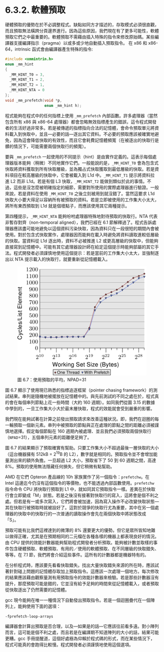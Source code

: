 # 6.3.2. 軟體預取

硬體預取的優勢在於不必調整程式。缺點如同方才描述的，存取模式必須很直觀，而且預取無法橫跨分頁邊界進行。因為這些原因，我們現在有了更多可能性，軟體預取它們之中最重要的。軟體預取不需藉由插入特殊的指令來修改原始碼。某些編譯器支援編譯指示（pragma）以或多或少地自動插入預取指令。
在 x86 和 x86-64，intrinsic 函式會由編譯器產生特殊的指令:

```c
#include <xmmintrin.h>
enum _mm_hint
{
  _MM_HINT_T0 = 3,
  _MM_HINT_T1 = 2,
  _MM_HINT_T2 = 1,
  _MM_HINT_NTA = 0
};
void _mm_prefetch(void *p,
                  enum _mm_hint h);
```

程式能夠在程式中的任何指標上使用 `_mm_prefetch` 內部函數。許多處理器（當然包含所有 x86 與 x86-64 處理器）都會忽略無效指標產生的錯誤，這令程式開發者的生活好過非常多。若是被傳遞的指標指向合法的記憶體，會命令預取單元將資料載入到快取中，並且––必要的話––逐出其它資料。不必要的預取應該被確實地避免，因為這會降低快取的有效性，而且它會耗費記憶體頻寬（在被逐出的快取行是髒的情況下，可能需要兩個快取行的頻寬）。

要與 `_mm_prefetch` 一起使用的不同提示（hint）是由實作定義的。這表示每個處理器版本能夠（稍微）不同地實作它們。一般能說的是，`_MM_HINT_T0` 會為包含式快取將資料獲取到所有快取層級，並為獨占式快取獲取到最低層級的快取。若是資料項目在較高層級的快取中，它會被載入到 L1d 中。`_MM_HINT_T1` 提示將資料拉進 L2 而非 L1d。若是有個 L3 快取，`_MM_HINT_T2` 能做到類似於此的事情。不過，這些是沒怎麼被明確指定的細節，需要對所使用的實際處理器進行驗證。一般來說，若是資料在使用 `_MM_HINT_T0` 之後立刻被用到就沒錯了。當然這要求 L1d 快取大小要大得足以容納所有被預取的資料。若是立即被使用的工作集大小太大，將所有東西預取到 L1d 就是個壞點子，而應該使用其它兩種提示。

第四種提示，`_MM_HINT_NTA` 能夠吩咐處理器特殊地對待預取的快取行。NTA 代表非暫存對齊（non-temporal aligned），我們已經在 6.1 節解釋過了。程式告訴處理器應該盡可能地避免以這個資料污染快取，因為資料只在一段很短的期間內會被使用。對於包含式快取實作，處理器因而能夠在載入時避免將資料讀取進較低層級的快取。當資料從 L1d 逐出時，資料不必被推進 L2 或更高層級的快取中，但能夠直接寫到記憶體中。可能有其它處理器設計師在給定這個提示時能夠部屬的其它手法。程式開發者必須謹慎地使用這個提示：若是當前的工作集大小太大，並強制逐出以 NTA 提示載入的快取行，就要重新從記憶體載入。

<figure>
  <img src="../../assets/figure-6.7.png" alt="圖 6.7：使用預取的平均，NPAD=31">
  <figcaption>圖 6.7：使用預取的平均，NPAD=31</figcaption>
</figure>

圖 6.7 顯示了使用現已熟悉的指標追逐框架（pointer chasing framework）的測試結果。串列是隨機地被擺放在記憶體中的。與先前測試的不同之處在於，程式真的會在每個串列節點上花一些時間（大約 160 週期）。如同我們從圖 3.15 的數據中學到的，一旦工作集大小大於最末層快取，程式的效能就會受到嚴重的影響。

我們現在能夠試著在計算之前發出預取請求來改善這種狀況。即，我們在迴圈的每一輪預取一個新元素。串列中被預取的節點與正在處理的節點之間的距離必須被謹慎地選擇。假定每個節點在 160 週期內被處理、並且我們必須預取兩個快取行（`NPAD`=31），五個串列元素的距離便足夠了。

圖 6.7 的結果顯示了預取確實有幫助。只要工作集大小不超過最後一層快取的大小（這台機器擁有 512kB = 2<sup>19</sup>B 的 L2），數字就是相同的。預取指令並不會增加能量測出來的額外負擔。一旦超過 L2 大小，預取省下了 50 到 60 週期之間，高達 8%。預取的使用無法隱藏任何損失，但它稍微有點幫助。

AMD 在它們 Opteron 產品線的 10h 家族實作了另一個指令：`prefetchw`。在 Intel 這邊迄今仍沒有這個指令的等價物，也不能透過內部函數使用。`prefetchw` 指令命令 CPU 將快取行預取到 L1 中，就如同其它預取指令一樣。差異在於快取行會立即變成「M」狀態。若是之後沒有接著對快取行的寫入，這將會是個不利之處。但若是有一或多次寫入，它們將會被加速，因為寫入操作不必改變快取狀態––其在快取行被預取時就被設好了。這對於競爭的快取行尤為重要，其中在另一個處理器的快取中的快取行的一次普通的讀取操作會先在兩個快取中將狀態改成「S」。

預取可能有比我們這裡達到的微薄的 8% 還要更大的優勢。但它是眾所皆知地難以做得正確，尤其是在預期相同的二元檔在各種各樣的機器上都表現良好的情況。由 CPU 提供的效能計數器能夠幫助程式開發者分析預取。能夠被計數並取樣的事件包含硬體預取、軟體預取、有用的／使用的軟體預取、在不同層級的快取錯失、等等。在 7.1 節，我們將會介紹這些事件。這所有的計數器都是機器特有的。

在分析程式時，應該要先看看快取錯失。找出大量快取錯失來源的所在時，應該試著針對碰上問題的記憶體存取加上預取指令。這應該一次處理一個地方。每次修改的結果應該藉由觀察量測有用預取指令的效能計數器來檢驗。若是那些計數器沒有提升，那麼預取可能是錯的，它並沒有給予足夠的時間來從記憶體載入，或者預取從快取逐出了仍然需要的記憶體。

gcc 現今能夠在唯一一種情況下自動發出預取指令。若是一個迴圈疊代在一個陣列上，能夠使用下面的選項：

`-fprefetch-loop-arrays`

編譯器會計算出預取是否合理，以及––如果是的話––它應該往前看多遠。對小陣列而言，這可能是個不利之處，而且若是在編譯期不知道陣列的大小的話，結果可能更糟。gcc 手冊提醒道，這個好處極為仰賴於程式碼的形式，而在某些情況下，程式可能真的會跑得比較慢。程式開發者必須謹慎地使用這個選項。

